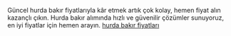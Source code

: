 
Güncel hurda bakır fiyatlarıyla kâr etmek artık çok kolay, hemen fiyat alın kazançlı çıkın. Hurda bakır alımında hızlı ve güvenilir çözümler sunuyoruz, en iyi fiyatlar için hemen arayın. <a href="https://www.cinarhurda.com/hurda-bakir-fiyatlari/">hurda bakır fiyatları</a>

